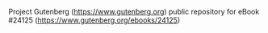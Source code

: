 Project Gutenberg (https://www.gutenberg.org) public repository for eBook #24125 (https://www.gutenberg.org/ebooks/24125)
